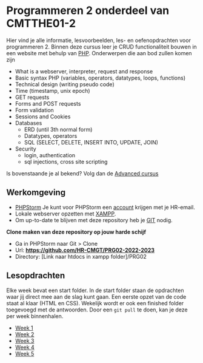 # Programmeren 2 onderdeel van CMTTHE01-2

Hier vind je alle informatie, lesvoorbeelden, les- en oefenopdrachten voor programmeren 2.
Binnen deze cursus leer je CRUD functionaliteit bouwen in een website met behulp van [PHP](https://www.php.net/).
Onderwerpen die aan bod zullen komen zijn
- What is a webserver, interpreter, request and response
- Basic syntax PHP (variables, operators, datatypes, loops, functions)
- Technical design (writing pseudo code)
- Time (timestamp, unix epoch)
- GET requests
- Forms and POST requests
- Form validation
- Sessions and Cookies
- Databases
    - ERD (until 3th normal form)
    - Datatypes, operators
    - SQL (SELECT, DELETE, INSERT INTO, UPDATE, JOIN)
- Security
    - login, authentication
    - sql injections, cross site scripting

Is bovenstaande je al bekend? Volg dan de [Advanced cursus](advanced)

## Werkomgeving

- [PHPStorm](https://www.jetbrains.com/phpstorm/download/)
  Je kunt voor PHPStorm een [account](https://www.jetbrains.com/shop/eform/students) krijgen met je HR-email.
- Lokale webserver opzetten met [XAMPP](https://www.apachefriends.org/download.html).
- Om up-to-date te blijven met deze repository heb je [GIT](https://git-scm.com/book/en/v2/Getting-Started-Installing-Git) nodig.

**Clone maken van deze repository op jouw harde schijf**
- Ga in PHPStorm naar Git > Clone
- Url: **https://github.com/HR-CMGT/PRG02-2022-2023**
- Directory: [Link naar htdocs in xampp folder]/PRG02

## Lesopdrachten

Elke week bevat een start folder. In de start folder staan de opdrachten waar jij
direct mee aan de slag kunt gaan. Een eerste opzet van de code staat al klaar
(HTML en CSS). Wekelijk wordt er ook een finished folder toegevoegd met de antwoorden. Door een ```git pull``` te doen,
kan je deze per week binnenhalen.

- [Week 1](week1)
- [Week 2](week2)
- [Week 3](week3)
- [Week 4](week4)
- [Week 5](week5)
